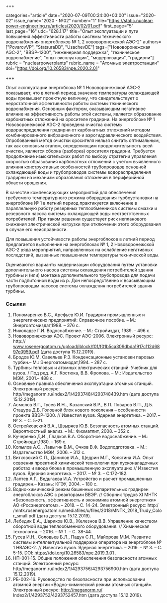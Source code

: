 +++

categories="article"
date="2020-07-09T00:24:00+03:00"
issue="2020-02"
issue_name="2020 - №02"
number="1"
file="https://static.nuclear-power-engineering.ru/articles/2020/02/01.pdf"
first_page="5"
last_page="16"
udc="628.1.17"
title="Опыт эксплуатации и пути повышения эффективности работы системы технического водоснабжения энергоблоков № 1, 2 нововоронежской АЭС-2"
authors=["PovarovVP", "StatsuraDB", "UsachevDE"]
tags=["Нововоронежская АЭС-2", "ВВЭР-1200", "инженерная поддержка", "техническое водоснабжение", "опыт эксплуатации", "модернизация", "градирни"]
rubric = "nuclearpowerplants"
rubric_name = "Атомные электростанции"
doi="https://doi.org/10.26583/npe.2020.2.01"

+++

Опыт эксплуатации энергоблока № 1 Нововоронежской АЭС-2 показывает, что в летний период значение температуры охлаждающей воды превышает проектную величину, что свидетельствует о недостаточной эффективности работы системы технического водоснабжения. Основным фактором, оказывающим негативное влияние на эффективность работы этой системы, является образование карбонатных отложений на оросителе градирни. На энергоблоке № 1 Нововоронежской АЭС-2 проведена очистка системы водораспределения градирни от карбонатных отложений методом комбинированного вибрационного и аэрогидравлического воздействия. Опробованный метод очистки оросителя нельзя считать оптимальным, так как основным этапом, определяющим продолжительность всей очистки, является сборка (разборка) оросителя градирни. Требуется продолжение изыскательских работ по выбору стратегии управления скоростью образования карбонатных отложений с учетом выявленного влияния конструктивных особенностей трубопроводов основной охлаждающей воды и трубопроводов системы водораспределения градирни на механизм образования отложений в периферийной области орошения. 

В качестве компенсирующих мероприятий для обеспечения требуемого температурного режима оборудования турбоустановки на энергоблоке № 1 в летний период практикуется включение в параллельную работу резервных теплообменников системы смазки и резервного насоса системы охлаждающей воды неответственных потребителей. При таком решении существует риск непланового снижения электрической нагрузки при отключении этого оборудования в случае его неисправности. 

Для повышения устойчивости работы энергоблоков в летний период предлагается выполнение на энергоблоках № 1, 2 Нововоронежской АЭС-2 ряда мероприятий, направленных на ослабление негативных последствий, вызванных повышением температуры технической воды.

Оцениваются варианты модернизации оборудования путем установки дополнительного насоса системы охлаждения потребителей здания турбины и (или) монтажа дополнительного трубопровода для подачи части подпиточной воды из р. Дон непосредственно к всасывающим трубопроводам насосов системы охлаждения потребителей здания турбины.


### Ссылки

1. Пономаренко В.С., Арефьев Ю.И. Градирни промышленных и энергетических предприятий: Справочное пособие. – М.: Энергоатомиздат,1988. – 376 с. 
2. Николадзе Г.И. Водоснабжение. – М.: Стройиздат, 1989. – 496 с. 
3. Нововоронежская АЭС. Проект АЭС-2006. Электронный ресурс: http:// www.rosenergoatom.ru/upload/iblock/f01/f01b5ca309dbda1917c112d6897c0959.pdf (дата доступа 15.12.2019). 
4. Бродов Ю.М, Савельев Р.З. Конденсационные установки паровых турбин.– М.: Энергоатомиздат,1994. – 287 с. 
5. Турбины тепловых и атомных электрических станций: Учебник для вузов. / Под ред. А.Г. Костюка, В.В. Фролова. – М.: Издательство МЭИ, 2001.– 488 с. 
6. Основные правила обеспечения эксплуатации атомных станций. Электронный ресурс: http//meganorm.ru/Index2/1/4293748/4293748439.htm (дата доступа 15.12.2019). 
7. Асмолов В.Г., Гусев И.Н.., Казанский В.Р., В.П. Поваров В.П., Д.Б. Стацура Д.Б. Головной блок нового поколения – особенности проекта ВВЭР-1200. // Известия вузов. Ядерная энергетика. – 2017. – № 3. – С. 5-21. 
8. Острейковский В.А., Швыряев Ю.В. Безопасность атомных станций. Вероятностный анализ. – М.: Физматлит, 2008. – 352 с. 
9. Кучеренко Д.И., Гладков В.А. Оборотное водоснабжение. – М.: Стройиздат,1980. – 169 с. 
10. Копылов А.С., Лавыгин В.М., Очков В.Ф. Водоподготовка. – М.: Издательство МЭИ, 2006. – 312 c. 
11. Витковский С.Л., Данилов И.А., Щедрин М.Г., Колягина И.А. Опыт освоения проектной химической технологии при пусконаладочных работах и вводе блока в промышленную эксплуатацию.// Известия вузов. Ядерная энергетика. – 2017. – № 3. – С.172-182. 
12. Лаптев А.Г., Ведьгаева И.А. Устройство и расчет промышленных градирен.– Казань: КГЭУ, 2004. – 180 с. 
13. Водно-химический режим башенных испарительных градирен энергоблоков АЭС с реакторами ВВЭР. // Сборник трудов XI МНТК «Безопасность, эффективность и экономика атомной энергетики» АО «Росэнергоатом». – 2018. – С. 14-24. Электронный ресурс: http:/ /mntk.rosenergoatom.ru/mediafiles/u/files/2018/MNTK_2018_Trudy_Color_small.pdf (дата доступа 15.12.2019). 
14. Лебедик Е.А., Шариков Ю.В., Железнов В.В. Управление качеством оборотной воды теплообменного оборудования. // Химическая технология. – 2016. – № 1. – С. 38-44. 
15. Гусев И.Н., Соловьев Б.Л., Падун С.П., Майорова М.М. Развитие системы интеллектуальной поддержки оператора на энергоблоке № 1 НВАЭС-2. // Известия вузов. Ядерная энергетика. – 2019. – № 3. – С. 5-15. DOI: https://doi.org/10.26583/npe.2019.3.01 . 
16. НП-001-15. Общие положения обеспечения безопасности атомных станций. Электронный ресурс: http//meganorm.ru/Index2/1/4293756/4293756900.htm (дата доступа 15.12.2019). 
17. РБ-002-16. Руководство по безопасности при использовании атомной энергии «Водно-химический режим атомных станций». Электронный ресурс: http://meganorm.ru/ Index2/1/4293752/4293752457.htm (дата доступа 15.12.2019). 